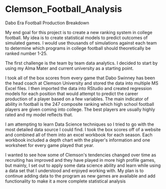 # Clemson_Football_Analysis
 Dabo Era Football Production Breakdown

My end goal for this project is to create a new ranking system in college football. My idea is to create statistical models to predict outcomes of simulated games. I would use thousands of simulations against each team to determine which programs in college football should theoretically be ranked number 1-25.

The first challenge is the team by team data analytics. I decided to start by using my Alma Mater and current university as a starting point. 

I took all of the box scores from every game that Dabo Swinney has been the head coach at Clemson University and stored the data into multiple MS Excel files. I then imported the data into RStudio and created regression models for each position that would attempt to predict the career production of a player based on a few variables. The main indicator of ability in football is the 247 composite ranking which high school football players are given coming into college. The best players are usually highly rated and my model reflects that.

I am attempting to learn Data Science techniques so I tried to go with the most detailed data source I could find. I took the box scores off of a website and combined all of them into an excel workbook for each season. Each workbook included a depth chart with the player's information and one worksheet for every game played that year. 

I wanted to see how some of Clemson's tendencies changed over time as recruiting has improved and they have played in more high profile games, but mainly, I set out to apply some data science ability and learn while using a data set that I understood and enjoyed working with. My plan is to continue adding data to the program as new games are available and add functionality to make it a more complete statistical analysis
